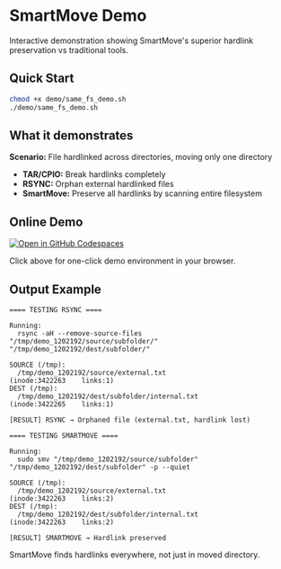 # SmartMove Demo

Interactive demonstration showing SmartMove's superior hardlink preservation vs traditional tools.

## Quick Start

```bash
chmod +x demo/same_fs_demo.sh
./demo/same_fs_demo.sh
```

## What it demonstrates

**Scenario:** File hardlinked across directories, moving only one directory

- **TAR/CPIO:** Break hardlinks completely
- **RSYNC:** Orphan external hardlinked files  
- **SmartMove:** Preserve all hardlinks by scanning entire filesystem

## Online Demo

[![Open in GitHub Codespaces](https://github.com/codespaces/badge.svg)](https://codespaces.new/LeonardoPuccio/smartmove)

Click above for one-click demo environment in your browser.

## Output Example

```
==== TESTING RSYNC ====

Running:
  rsync -aH --remove-source-files "/tmp/demo_1202192/source/subfolder/" "/tmp/demo_1202192/dest/subfolder/"

SOURCE (/tmp):
  /tmp/demo_1202192/source/external.txt                        (inode:3422263    links:1)
DEST (/tmp):
  /tmp/demo_1202192/dest/subfolder/internal.txt                (inode:3422265    links:1)

[RESULT] RSYNC → Orphaned file (external.txt, hardlink lost)

==== TESTING SMARTMOVE ====

Running:
  sudo smv "/tmp/demo_1202192/source/subfolder" "/tmp/demo_1202192/dest/subfolder" -p --quiet

SOURCE (/tmp):
  /tmp/demo_1202192/source/external.txt                        (inode:3422263    links:2)
DEST (/tmp):
  /tmp/demo_1202192/dest/subfolder/internal.txt                (inode:3422263    links:2)

[RESULT] SMARTMOVE → Hardlink preserved
```

SmartMove finds hardlinks everywhere, not just in moved directory.